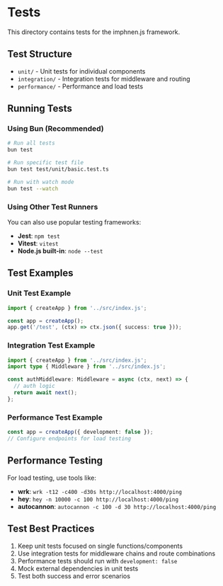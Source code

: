 # Tests

This directory contains tests for the imphnen.js framework.

## Test Structure

- `unit/` - Unit tests for individual components
- `integration/` - Integration tests for middleware and routing
- `performance/` - Performance and load tests

## Running Tests

### Using Bun (Recommended)
```bash
# Run all tests
bun test

# Run specific test file
bun test test/unit/basic.test.ts

# Run with watch mode
bun test --watch
```

### Using Other Test Runners

You can also use popular testing frameworks:

- **Jest**: `npm test`
- **Vitest**: `vitest`
- **Node.js built-in**: `node --test`

## Test Examples

### Unit Test Example
```typescript
import { createApp } from '../src/index.js';

const app = createApp();
app.get('/test', (ctx) => ctx.json({ success: true }));
```

### Integration Test Example
```typescript
import { createApp } from '../src/index.js';
import type { Middleware } from '../src/index.js';

const authMiddleware: Middleware = async (ctx, next) => {
  // auth logic
  return await next();
};
```

### Performance Test Example
```typescript
const app = createApp({ development: false });
// Configure endpoints for load testing
```

## Performance Testing

For load testing, use tools like:
- **wrk**: `wrk -t12 -c400 -d30s http://localhost:4000/ping`
- **hey**: `hey -n 10000 -c 100 http://localhost:4000/ping`
- **autocannon**: `autocannon -c 100 -d 30 http://localhost:4000/ping`

## Test Best Practices

1. Keep unit tests focused on single functions/components
2. Use integration tests for middleware chains and route combinations
3. Performance tests should run with `development: false`
4. Mock external dependencies in unit tests
5. Test both success and error scenarios 